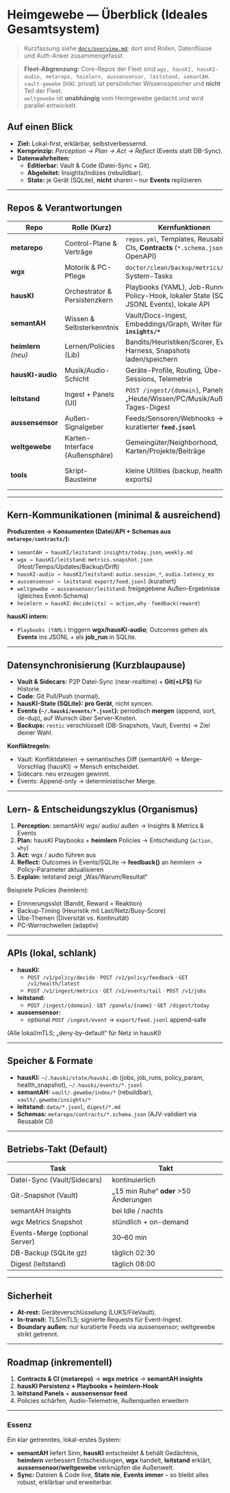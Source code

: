 # Heimgewebe — Überblick (Ideales Gesamtsystem)

> Kurzfassung siehe [`docs/overview.md`](./overview.md); dort sind Rollen, Datenflüsse und Auth-Anker zusammengefasst.

> **Fleet-Abgrenzung:** Core-Repos der Fleet sind `wgx, hausKI, hausKI-audio, metarepo, heimlern, aussensensor, leitstand, semantAH`.  
> `vault-gewebe` (inkl. privat) ist persönlicher Wissensspeicher und **nicht** Teil der Fleet.  
> `weltgewebe` ist **unabhängig** vom Heimgewebe gedacht und wird parallel entwickelt.

## Auf einen Blick

- **Ziel:** Lokal-first, erklärbar, selbstverbessernd.
- **Kernprinzip:** *Perception → Plan → Act → Reflect* (Events statt DB-Sync).
- **Datenwahrheiten:**
  - **Editierbar:** Vault & Code (Datei-Sync + Git).
  - **Abgeleitet:** Insights/Indizes (rebuildbar).
  - **State:** je Gerät (SQLite), **nicht** sharen – nur **Events** replizieren.

---

## Repos & Verantwortungen

| Repo | Rolle (Kurz) | Kernfunktionen | Eingänge | Ausgänge |
| --- | --- | --- | --- | --- |
| **metarepo** | Control-Plane & Verträge | `repos.yml`, Templates, Reusable-CIs, **Contracts** (`*.schema.json`, OpenAPI) | — | Contracts, CI-Checks |
| **wgx** | Motorik & PC-Pflege | `doctor/clean/backup/metrics/drift`, System-Tasks | Jobs (hausKI), Policies (heimlern) | **Metrics-Snapshots**, Outcomes, Logs |
| **hausKI** | Orchestrator & Persistenzkern | Playbooks (YAML), Job-Runner, Policy-Hook, lokaler State (SQLite + JSONL Events), lokale API | Insights (semantAH), Metrics (wgx), Audio-Events, Außen-Events (optional) | Jobs→wgx, Decisions (heimlern), **Events**, Exporte für leitstand |
| **semantAH** | Wissen & Selbsterkenntnis | Vault/Docs-Ingest, Embeddings/Graph, Writer für **`insights/*`** | Vault, Code/Docs | `insights/today.json`, `weekly.md`, `.gewebe/index/*` |
| **heimlern** *(neu)* | Lernen/Policies (Lib) | Bandits/Heuristiken/Scorer, Eval-Harness, Snapshots laden/speichern | Kontext (hausKI), Feedback/Rewards | Decisions (`action, score, why`) |
| **hausKI-audio** | Musik/Audio-Schicht | Geräte-Profile, Routing, Übe-Sessions, Telemetrie | User-Aktion, Systemstatus | `audio.session_*`, `audio.latency_ms` |
| **leitstand** | Ingest + Panels (UI) | `POST /ingest/{domain}`, Panels „Heute/Wissen/PC/Musik/Außen“, Tages-Digest | Snapshots/Insights/Events | Visualisierung, Benachrichtigung |
| **aussensensor** | Außen-Signalgeber | Feeds/Sensoren/Webhooks → kuratierter **`feed.jsonl`** | Web/APIs/Sensorik/Weltgewebe | Außen-Events |
| **weltgewebe** | Karten-Interface (Außensphäre) | Gemeingüter/Neighborhood, Karten/Projekte/Beiträge | Nutzer/Web | Freigegebene Außen-Ergebnisse (→ aussensensor/leitstand) |
| **tools** | Skript-Bausteine | kleine Utilities (backup, health, diffs, exports) | — | von wgx/hausKI/semantAH genutzt |

---

## Kern-Kommunikationen (minimal & ausreichend)

**Produzenten → Konsumenten (Datei/API + Schemas aus `metarepo/contracts/`):**

- `semantAH → hausKI/leitstand`: `insights/today.json`, `weekly.md`
- `wgx → hausKI/leitstand`: `metrics.snapshot.json` (Host/Temps/Updates/Backup/Drift)
- `hausKI-audio → hausKI/leitstand`: `audio.session_*`, `audio.latency_ms`
- `aussensensor → leitstand`: `export/feed.jsonl` (kuratiert)
- `weltgewebe → aussensensor/leitstand`: freigegebene Außen-Ergebnisse (gleiches Event-Schema)
- `heimlern ↔ hausKI`: `decide(ctx) → action,why` · `feedback(reward)`

**hausKI intern:**

- `Playbooks (YAML)` triggern **wgx/hausKI-audio**; Outcomes gehen als **Events** ins JSONL + als **job_run** in SQLite.

---

## Datensynchronisierung (Kurzblaupause)

- **Vault & Sidecars:** P2P Datei-Sync (near-realtime) + **Git(+LFS)** für Historie.
- **Code:** Git Pull/Push (normal).
- **hausKI-State (SQLite):** **pro Gerät**, nicht syncen.
- **Events (`~/.hauski/events/*.jsonl`):** periodisch **mergen** (append, sort, de-dup), auf Wunsch über Server-Knoten.
- **Backups:** `restic` verschlüsselt (DB-Snapshots, Vault, Events) → Ziel deiner Wahl.

**Konfliktregeln:**

- Vault: Konfliktdateien → semantisches Diff (semantAH) → Merge-Vorschlag (hausKI) → Mensch entscheidet.
- Sidecars: neu erzeugen gewinnt.
- Events: Append-only → deterministischer Merge.

---

## Lern- & Entscheidungszyklus (Organismus)

1. **Perception:** semantAH/ wgx/ audio/ außen → Insights & Metrics & Events
2. **Plan:** hausKI Playbooks + **heimlern** Policies → Entscheidung (`action, why`)
3. **Act:** wgx / audio führen aus
4. **Reflect:** Outcomes in Events/SQLite → **feedback()** an heimlern → Policy-Parameter aktualisieren
5. **Explain:** leitstand zeigt „Was/Warum/Resultat“

Beispiele Policies (heimlern):

- Erinnerungsslot (Bandit, Reward = Reaktion)
- Backup-Timing (Heuristik mit Last/Netz/Busy-Score)
- Übe-Themen (Diversität vs. Kontinuität)
- PC-Warnschwellen (adaptiv)

---

## APIs (lokal, schlank)

- **hausKI:**
  - `POST /v1/policy/decide` · `POST /v1/policy/feedback` · `GET /v1/health/latest`
  - `POST /v1/ingest/metrics` · `GET /v1/events/tail` · `POST /v1/jobs`
- **leitstand:**
  - `POST /ingest/{domain}` · `GET /panels/{name}` · `GET /digest/today`
- **aussensensor:**
  - optional `POST /ingest/event` → `export/feed.jsonl` append-safe

(Alle lokal/mTLS; „deny-by-default“ für Netz in hausKI)

---

## Speicher & Formate

- **hausKI:** `~/.hauski/state/hauski.db` (jobs, job_runs, policy_param, health_snapshot), `~/.hauski/events/*.jsonl`
- **semantAH:** `vault/.gewebe/index/*` (rebuildbar), `vault/.gewebe/insights/*`
- **leitstand:** `data/*.jsonl`, `digest/*.md`
- **Schemas:** `metarepo/contracts/*.schema.json` (AJV-validiert via Reusable CI)

---

## Betriebs-Takt (Default)

| Task | Takt |
| --- | --- |
| Datei-Sync (Vault/Sidecars) | kontinuierlich |
| Git-Snapshot (Vault) | „15 min Ruhe“ **oder** >50 Änderungen |
| semantAH Insights | bei Idle / nachts |
| wgx Metrics Snapshot | stündlich + on-demand |
| Events-Merge (optional Server) | 30–60 min |
| DB-Backup (SQLite gz) | täglich 02:30 |
| Digest (leitstand) | täglich 08:00 |

---

## Sicherheit

- **At-rest:** Geräteverschlüsselung (LUKS/FileVault).
- **In-transit:** TLS/mTLS; signierte Requests für Event-Ingest.
- **Boundary außen:** nur kuratierte Feeds via aussensensor; weltgewebe strikt getrennt.

---

## Roadmap (inkrementell)

1. **Contracts & CI (metarepo)** → **wgx metrics** → **semantAH insights**
2. **hausKI Persistenz + Playbooks + heimlern-Hook**
3. **leitstand Panels** + **aussensensor feed**
4. Policies schärfen, Audio-Telemetrie, Außenquellen erweitern

---

### Essenz

Ein klar getrenntes, lokal-erstes System:

- **semantAH** liefert Sinn, **hausKI** entscheidet & behält Gedächtnis, **heimlern** verbessert Entscheidungen, **wgx** handelt, **leitstand** erklärt, **aussensensor/weltgewebe** verknüpfen die Außenwelt.
- **Sync:** Dateien & Code live, **State nie**, **Events immer** – so bleibt alles robust, erklärbar und erweiterbar.
